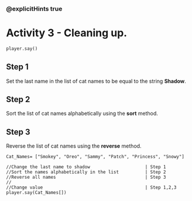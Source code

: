 ### @explicitHints true

# Activity 3 - Cleaning up.

```python
player.say()
```

## Step 1
Set the last name in the list of cat names to be equal to the string **Shadow**.

## Step 2
Sort the list of cat names alphabetically using the **sort** method. 

## Step 3
Reverse the list of cat names using the **reverse** method. 


```template
Cat_Names= ["Smokey", "Oreo", "Sammy", "Patch", "Princess", "Snowy"]

//Change the last name to shadow                     | Step 1
//Sort the names alphabetically in the list          | Step 2
//Reverse all names                                  | Step 3 
//
//Change value                                       | Step 1,2,3 
player.say(Cat_Names[]) 
```
